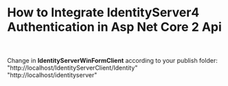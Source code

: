 # How to Integrate IdentityServer4 Authentication in Asp Net Core 2 Api<br><br>
Change in **IdentityServerWinFormClient** according to your publish folder:<br>
"http://localhost/IdentityServerClient/Identity"
"http://localhost/identityserver"
